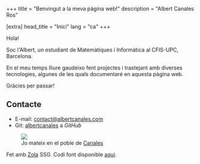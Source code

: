 +++
title = "Benvingut a la meva pàgina web!"
description = "Albert Canales Ros"

[extra]
head_title = "Inici"
lang = "ca"
+++

Hola!

Soc l'Albert, un estudiant de Matemàtiques i Informàtica al CFIS-UPC, Barcelona.

En el meu temps lliure gaudeixo fent projectes i trastejant amb diverses tecnologies, algunes de les quals documentaré en aquesta pàgina web.

Gràcies per passar!

## Contacte

- E-mail: [contact@albertcanales.com](mailto:contact@albertcanales.com)
- Git: [albertcanales](https://github.com/albertcanales) a *GitHub*

<figure>
    <img src="/canales-sierra-nevada.jpeg" class="inlineimg">
    <figcaption>
        Jo mateix en el poble de <a href="https://osm.org/go/b7LRNT7x-?node=2495264185">Canales</a>
    </figcaption>
</figure>

Fet amb [Zola](https://getzola.org) SSG. Codi font disponible [aquí](https://github.com/albertcanales/albertcanales.com).
